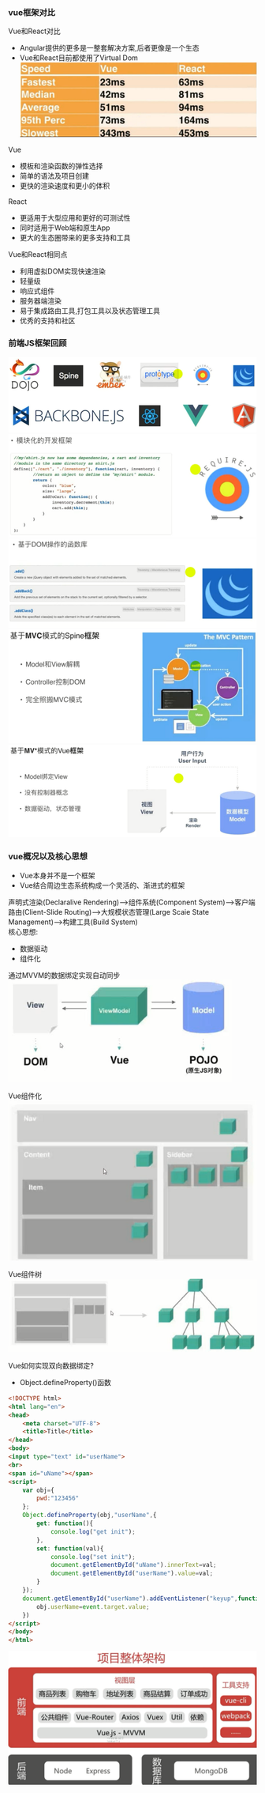 ### vue框架对比
Vue和React对比<br>
- Angular提供的更多是一整套解决方案,后者更像是一个生态
- Vue和React目前都使用了Virtual Dom
![image](https://github.com/15529343201/Vue2.0-Node.JS-MongoDB/blob/chapter1/image/1.PNG)

Vue<br>
- 模板和渲染函数的弹性选择
- 简单的语法及项目创建
- 更快的渲染速度和更小的体积

React<br>
- 更适用于大型应用和更好的可测试性
- 同时适用于Web端和原生App
- 更大的生态圈带来的更多支持和工具

Vue和React相同点<br>
- 利用虚拟DOM实现快速渲染
- 轻量级
- 响应式组件
- 服务器端渲染
- 易于集成路由工具,打包工具以及状态管理工具
- 优秀的支持和社区

### 前端JS框架回顾
![image](https://github.com/15529343201/Vue2.0-Node.JS-MongoDB/blob/chapter1/image/2.PNG)
![image](https://github.com/15529343201/Vue2.0-Node.JS-MongoDB/blob/chapter1/image/3.PNG)
![image](https://github.com/15529343201/Vue2.0-Node.JS-MongoDB/blob/chapter1/image/4.PNG)
![image](https://github.com/15529343201/Vue2.0-Node.JS-MongoDB/blob/chapter1/image/5.PNG)
![image](https://github.com/15529343201/Vue2.0-Node.JS-MongoDB/blob/chapter1/image/6.PNG)

### vue概况以及核心思想
- Vue本身并不是一个框架
- Vue结合周边生态系统构成一个灵活的、渐进式的框架

声明式渲染(Declaralive Rendering)-->组件系统(Component System)-->客户端路由(Client-Slide Routing)-->大规模状态管理(Large Scaie State Management)-->构建工具(Build System)<br>
核心思想:<br>
- 数据驱动
- 组件化

通过MVVM的数据绑定实现自动同步<br>
![image](https://github.com/15529343201/Vue2.0-Node.JS-MongoDB/blob/chapter1/image/7.PNG)

Vue组件化<br>
![image](https://github.com/15529343201/Vue2.0-Node.JS-MongoDB/blob/chapter1/image/8.PNG)

Vue组件树<br>
![image](https://github.com/15529343201/Vue2.0-Node.JS-MongoDB/blob/chapter1/image/9.PNG)

Vue如何实现双向数据绑定?<br>
- Object.defineProperty()函数
```HTML
<!DOCTYPE html>
<html lang="en">
<head>
    <meta charset="UTF-8">
	<title>Title</title>
</head>
<body>
<input type="text" id="userName">
<br>
<span id="uName"></span>
<script>
    var obj={
	    pwd:"123456"
	};
	Object.defineProperty(obj,"userName",{
	    get: function(){
		    console.log("get init");
		},
		set: function(val){
		    console.log("set init");
			document.getElementById("uName").innerText=val;
			document.getElementById("userName").value=val;
		}
	});
	document.getElementById("userName").addEventListener("keyup",function(event){
	    obj.userName=event.target.value;
	})
</script>
</body>
</html>
```
![image](https://github.com/15529343201/Vue2.0-Node.JS-MongoDB/blob/chapter1/image/10.PNG)

